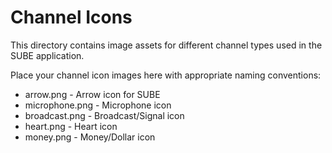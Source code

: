 # Channel Icons

This directory contains image assets for different channel types used in the SUBE application.

Place your channel icon images here with appropriate naming conventions:
- arrow.png - Arrow icon for SUBE
- microphone.png - Microphone icon
- broadcast.png - Broadcast/Signal icon
- heart.png - Heart icon
- money.png - Money/Dollar icon